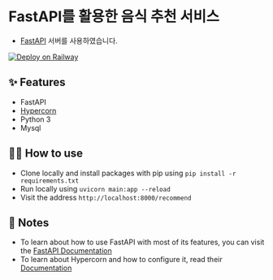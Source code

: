# FastAPI를 활용한 음식 추천 서비스

- [FastAPI](https://fastapi.tiangolo.com/) 서버를 사용하였습니다.

[![Deploy on Railway](https://railway.app/button.svg)](https://railway.app/template/-NvLj4?referralCode=CRJ8FE)
## ✨ Features

- FastAPI
- [Hypercorn](https://hypercorn.readthedocs.io/)
- Python 3
- Mysql

## 💁‍♀️ How to use

- Clone locally and install packages with pip using `pip install -r requirements.txt`
- Run locally using `uvicorn main:app --reload`
- Visit the address `http://localhost:8000/recommend`

## 📝 Notes

- To learn about how to use FastAPI with most of its features, you can visit the [FastAPI Documentation](https://fastapi.tiangolo.com/tutorial/)
- To learn about Hypercorn and how to configure it, read their [Documentation](https://hypercorn.readthedocs.io/)
